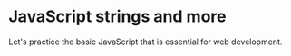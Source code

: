 # JavaScript strings and more
Let's practice the basic JavaScript that is essential for web development.
